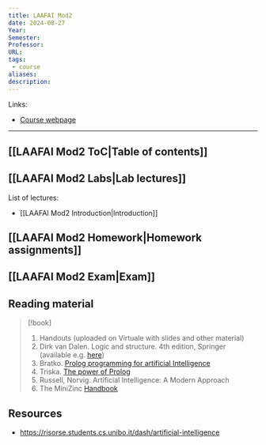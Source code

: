 ```yaml
---
title: LAAFAI Mod2
date: 2024-08-27
Year: 
Semester: 
Professor:
URL: 
tags: 
 - course
aliases: 
description:
---
```

Links: 
- [Course webpage](https://www.unibo.it/en/study/phd-professional-masters-specialisation-schools-and-other-programmes/course-unit-catalogue/course-unit/2023/446595)

---
## [[LAAFAI Mod2 ToC|Table of contents]]

## [[LAAFAI Mod2 Labs|Lab lectures]]

List of lectures:

- [[LAAFAI Mod2 Introduction|Introduction]]
## [[LAAFAI Mod2 Homework|Homework assignments]]

## [[LAAFAI Mod2 Exam|Exam]]

## Reading material


>[!book]
> 1. Handouts (uploaded on Virtuale with slides and other material)
> 2. Dirk van Dalen. Logic and structure. 4th edition, Springer (available e.g. [here](https://ia601300.us.archive.org/23/items/springer_10.1007-978-3-540-85108-0/10.1007-978-3-540-85108-0.pdf))
> 3. Bratko. [Prolog programming for artificial Intelligence](https://silp.iiita.ac.in/wp-content/uploads/PROLOG.pdf) 
> 4. Triska. [The power of Prolog](https://www.metalevel.at/prolog)
> 5. Russell, Norvig. Artificial Intelligence: A Modern Approach
> 6. The MiniZinc [Handbook](https://docs.minizinc.dev/en/stable/)
>


## Resources

- https://risorse.students.cs.unibo.it/dash/artificial-intelligence

